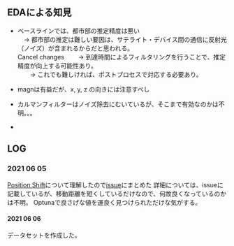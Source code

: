 
## 


## EDAによる知見

- ベースラインでは、都市部の推定精度は悪い<br>
　-> 都市部の推定は難しい要因は、サテライト・デバイス間の通信に反射光（ノイズ）が含まれるからだと思われる。<br>Cancel changes
　　-> 到達時間によるフィルタリングを行うことで、推定精度が向上する可能性あり。<br>
　　-> これでも難しければ、ポストプロセスで対応する必要あり。<br>

- magnは有益だが、x, y, z の向きには注意すべし

- カルマンフィルターはノイズ除去にむいているが、そこまで有効なのかは不明。。。

- 

## LOG

### 2021 06 05

[Position Shift](https://www.kaggle.com/wrrosa/gsdc-position-shift)について理解したので[issue](https://github.com/RyuichiHashimoto/2021_05_outdoor/issues/11)にまとめた
詳細については、issueに記載しているが、移動距離を短くしているだけなので、何故良くなっているのかは不明。
Optunaで良さげな値を運良く見つけられただけな気がする。

#### 2021 06 06 

データセットを作成した。

